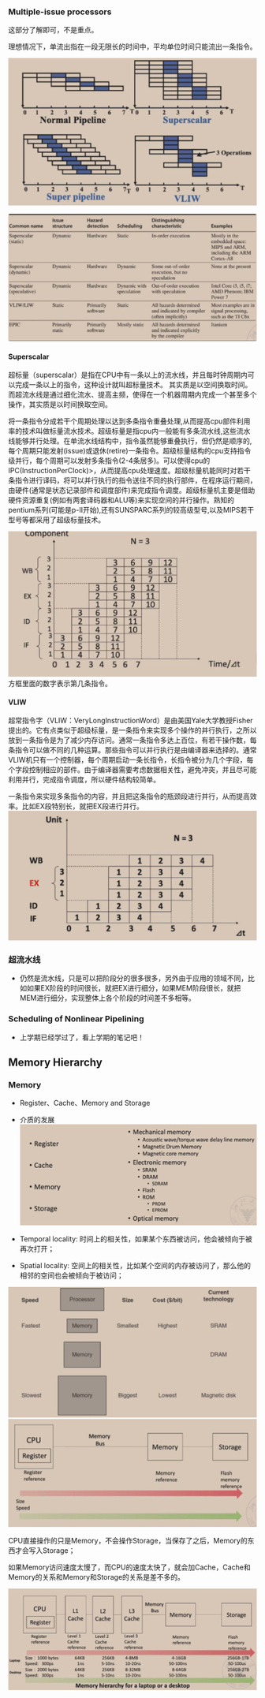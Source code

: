 ### Multiple-issue processors

这部分了解即可，不是重点。

理想情况下，单流出指在一段无限长的时间中，平均单位时间只能流出一条指令。

![image-20230322151156762](../img/3.17/image-20230322151156762.png)

![image-20230322151211526](../img/3.17/image-20230322151211526.png)

#### Superscalar

超标量（superscalar）是指在CPU中有一条以上的流水线，并且每时钟周期内可以完成一条以上的指令，这种设计就叫超标量技术。 其实质是以空间换取时间。而超流水线是通过细化流水、提高主频，使得在一个机器周期内完成一个甚至多个操作，其实质是以时间换取空间。

将一条指令分成若干个周期处理以达到多条指令重叠处理,从而提高cpu部件利用率的技术叫做标量流水技术。超级标量是指cpu内一般能有多条流水线,这些流水线能够并行处理。在单流水线结构中，指令虽然能够重叠执行，但仍然是顺序的,每个周期只能发射(issue)或退休(retire)一条指令。超级标量结构的cpu支持指令级并行，每个周期可以发射多条指令(2-4条居多)。可以使得cpu的IPC(InstructionPerClock)>，从而提高cpu处理速度。超级标量机能同时对若干条指令进行译码，将可以并行执行的指令送往不同的执行部件，在程序运行期间，由硬件(通常是状态记录部件和调度部件)来完成指令调度。超级标量机主要是借助硬件资源重复(例如有两套译码器和ALU等)来实现空间的并行操作。熟知的pentium系列(可能是p-II开始),还有SUNSPARC系列的较高级型号,以及MIPS若干型号等都采用了超级标量技术。

![image-20230322150852760](../img/3.17/image-20230322150852760.png)方框里面的数字表示第几条指令。

#### VLIW

超常指令字（VLIW：VeryLongInstructionWord）是由美国Yale大学教授Fisher提出的。它有点类似于超级标量，是一条指令来实现多个操作的并行执行，之所以放到一条指令是为了减少内存访问。通常一条指令多达上百位，有若干操作数，每条指令可以做不同的几种运算。那些指令可以并行执行是由编译器来选择的。通常VLIW机只有一个控制器，每个周期启动一条长指令，长指令被分为几个字段，每个字段控制相应的部件。由于编译器需要考虑数据相关性，避免冲突，并且尽可能利用并行，完成指令调度，所以硬件结构较简单。 　　

一条指令来实现多条指令的内容，并且把这条指令的瓶颈段进行并行，从而提高效率。比如EX段特别长，就把EX段进行并行。![image-20230322151649689](../img/3.17/image-20230322151649689.png)

### 超流水线

- 仍然是流水线，只是可以把阶段分的很多很多，另外由于应用的领域不同，比如如果EX阶段的时间很长，就把EX进行细分，如果MEM阶段很长，就把MEM进行细分，实现整体上各个阶段的时间差不多相等。

### Scheduling of Nonlinear Pipelining

- 上学期已经学过了，看上学期的笔记吧！

## Memory Hierarchy

### Memory

- Register、Cache、Memory and Storage
- 介质的发展![image-20230322154044719](../img/3.17/image-20230322154044719.png)

- Temporal locality: 时间上的相关性，如果某个东西被访问，他会被倾向于被再次打开；
- Spatial locality: 空间上的相关性，比如某个空间的内存被访问了，那么他的相邻的空间也会被倾向于被访问；

![image-20230322155004179](../img/3.17/image-20230322155004179.png)![image-20230322155041791](../img/3.17/image-20230322155041791.png)

CPU直接操作的只是Memory，不会操作Storage，当保存了之后，Memory的东西才会写入Storage；

如果Memory访问速度太慢了，而CPU的速度太快了，就会加Cache，Cache和Memory的关系和Memory和Storage的关系是差不多的。

![image-20230322155307100](../img/3.17/image-20230322155307100.png)
